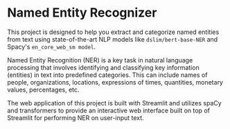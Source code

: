 # Named Entity Recognizer

This project is designed to help you extract and categorize named entities from text using state-of-the-art NLP models like `dslim/bert-base-NER` and Spacy's `en_core_web_sm model`.
<br>

Named Entity Recognition (NER) is a key task in natural language processing that involves identifying and classifying key information (entities) in text into predefined categories. This can include names of people, 
organizations, locations, expressions of times, quantities, monetary values, percentages, etc.

The web application of this project is built with Streamlit and utilizes spaCy and transformers to provide an interactive web interface built on top of Streamlit for performing NER on user-input text.
